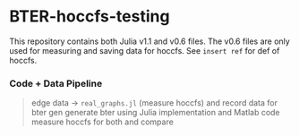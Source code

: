 # BTER-hoccfs-testing
This repository contains both Julia v1.1 and v0.6 files. The v0.6 files are only used for measuring and saving data for hoccfs. See `insert ref`  for def of hoccfs. 

### Code + Data Pipeline
>edge data -> `real_graphs.jl` (measure hoccfs) and record data for bter gen
>generate bter using Julia implementation and Matlab code
>measure hoccfs for both and compare 

